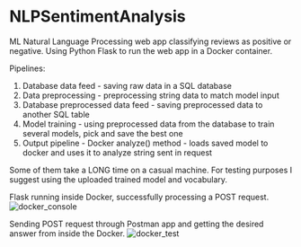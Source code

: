 # NLPSentimentAnalysis

ML Natural Language Processing web app classifying reviews as positive or negative. Using Python Flask to run the web app in a Docker container.


Pipelines:
1. Database data feed - saving raw data in a SQL database
2. Data preprocessing - preprocessing string data to match model input
3. Database preprocessed data feed - saving preprocessed data to another SQL table
4. Model training - using preprocessed data from the database to train several models, pick and save the best one
5. Output pipeline - Docker analyze() method - loads saved model to docker and uses it to analyze string sent in request

Some of them take a LONG time on a casual machine. For testing purposes I suggest using the uploaded trained model and vocabulary. 

Flask running inside Docker, successfully processing a POST request.
![docker_console](https://user-images.githubusercontent.com/29914639/181823989-8a34aa11-9cc8-49a6-b1f8-a9f28a259efa.PNG)

Sending POST request through Postman app and getting the desired answer from inside the Docker.
![docker_test](https://user-images.githubusercontent.com/29914639/181824028-2d674c85-6ccd-47c4-abbc-cfb2a5cad30f.PNG)
